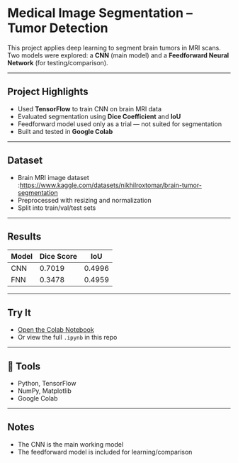#  Medical Image Segmentation – Tumor Detection

This project applies deep learning to segment brain tumors in MRI scans. Two models were explored: a **CNN** (main model) and a **Feedforward Neural Network** (for testing/comparison).

---

## Project Highlights

- Used **TensorFlow** to train CNN on brain MRI data
- Evaluated segmentation using **Dice Coefficient** and **IoU**
- Feedforward model used only as a trial — not suited for segmentation
- Built and tested in **Google Colab**

---

## Dataset

- Brain MRI image dataset :https://www.kaggle.com/datasets/nikhilroxtomar/brain-tumor-segmentation
- Preprocessed with resizing and normalization
- Split into train/val/test sets

---

## Results

| Model | Dice Score | IoU |
|-------|------------|-----|
| CNN   | 0.7019     | 0.4996 |
| FNN   |  0.3478    | 0.4959  |

---

## Try It

- [Open the Colab Notebook](https://colab.research.google.com/drive/YOUR_NOTEBOOK_LINK)
- Or view the full `.ipynb` in this repo

---

## 🔧 Tools

- Python, TensorFlow
- NumPy, Matplotlib
- Google Colab

---

## Notes

- The CNN is the main working model
- The feedforward model is included for learning/comparison
